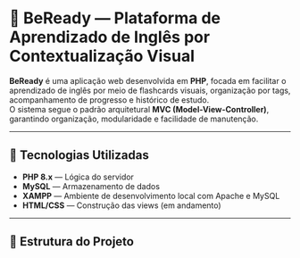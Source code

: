# 📘 BeReady — Plataforma de Aprendizado de Inglês por Contextualização Visual

**BeReady** é uma aplicação web desenvolvida em **PHP**, focada em facilitar o aprendizado de inglês por meio de flashcards visuais, organização por tags, acompanhamento de progresso e histórico de estudo.  
O sistema segue o padrão arquitetural **MVC (Model-View-Controller)**, garantindo organização, modularidade e facilidade de manutenção.

---

## 🚀 Tecnologias Utilizadas

- **PHP 8.x** — Lógica do servidor  
- **MySQL** — Armazenamento de dados  
- **XAMPP** — Ambiente de desenvolvimento local com Apache e MySQL  
- **HTML/CSS** — Construção das views (em andamento)  

---

## 📁 Estrutura do Projeto

